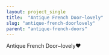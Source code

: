 ```yaml
---
layout: project_single
title:  "Antique French Door~lovely"
slug: "antique-french-doorlovely"
parent: "antique-french-doors"
---
```

Antique French Door~lovely♥